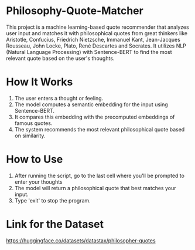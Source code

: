 # Philosophy-Quote-Matcher
This project is a machine learning-based quote recommender that analyzes user input and matches it with philosophical quotes from great thinkers like Aristotle, Confucius, Friedrich Nietzsche, Immanuel Kant, Jean-Jacques Rousseau, John Locke, Plato, René Descartes and Socrates. It utilizes NLP (Natural Language Processing) with Sentence-BERT to find the most relevant quote based on the user's thoughts.

# How It Works
1. The user enters a thought or feeling.
2. The model computes a semantic embedding for the input using Sentence-BERT.
3. It compares this embedding with the precomputed embeddings of famous quotes.
4. The system recommends the most relevant philosophical quote based on similarity.

# How to Use
1. After running the script, go to the last cell where you'll be prompted to enter your thoughts 
2. The model will return a philosophical quote that best matches your input.
3. Type 'exit' to stop the program.

# Link for the Dataset
https://huggingface.co/datasets/datastax/philosopher-quotes

